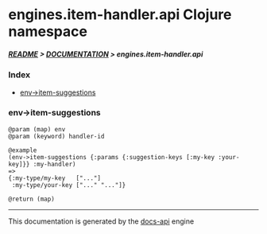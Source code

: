 
# engines.item-handler.api Clojure namespace

##### [README](../../../../README.md) > [DOCUMENTATION](../../../COVER.md) > engines.item-handler.api

### Index

- [env->item-suggestions](#env-item-suggestions)

### env->item-suggestions

```
@param (map) env
@param (keyword) handler-id
```

```
@example
(env->item-suggestions {:params {:suggestion-keys [:my-key :your-key]}} :my-handler)
=>
{:my-type/my-key   ["..."]
 :my-type/your-key ["..." "..."]}
```

```
@return (map)
```

---

This documentation is generated by the [docs-api](https://github.com/bithandshake/docs-api) engine

